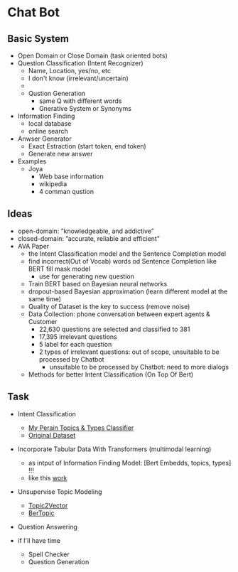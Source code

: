 # Chat Bot

## Basic System
  - Open Domain or Close Domain (task oriented bots)
  - Question Classification (Intent Recognizer)
    - Name, Location, yes/no, etc
    - I don't know (irrelevant/uncertain)
    - 
    - Qustion Generation
      - same Q with different words
      - Gnerative System or Synonyms
  - Information Finding
    - local database
    - online search
  - Anwser Generator
    - Exact Estraction (start token, end token)
    - Generate new answer
  - Examples
    - Joya
      - Web base information
      - wikipedia
      - 4 comman qustion
      

## Ideas 
  - open-domain: ”knowledgeable, and addictive”
  - closed-domain: ”accurate, reliable and efficient”
  - AVA Paper
    - the Intent Classification model and the Sentence Completion model
    - find incorrect(Out of Vocab) words od Sentence Completion like BERT fill mask model
      - use for generating new question
    - Train BERT based on Bayesian neural networks
    - dropout-based Bayesian approximation (learn different model at the same time)
    - Quality of Dataset is the key to success (remove noise)
    - Data Collection: phone conversation between expert agents & Customer
      - 22,630 questions are selected and classified to 381
      - 17,395 irrelevant questions
      - 5 label for each question
      - 2 types of irrelevant questions: out of scope, unsuitable to be processed by Chatbot
        - unsuitable to be processed by Chatbot: need to more dialogs
     - Methods for better Intent Classification (On Top Of Bert)


## Task
  - Intent Classification
    - [My Perain Topics & Types Classifier](https://colab.research.google.com/drive/18uaGfsQuH1jo7OVyntRkkgrKj_mH55uq#scrollTo=AnxFwrUy2UKD)
    - [Original Dataset](https://github.com/AmirAhmadHabibi/TheSuperQuestionTypeTopicClassifier)
    
  - Incorporate Tabular Data With Transformers (multimodal learning)
    - as intput of Information Finding Model: [Bert Embedds, topics, types] !!! 
    - like this [work](https://www.kdnuggets.com/2020/11/tabular-data-huggingface-transformers.html)
  
  - Unsupervise Topic Modeling
    - [Topic2Vector](https://github.com/ddangelov/Top2Vec) 
    - [BerTopic](https://github.com/MaartenGr/BERTopic#toc)
    
  - Question Answering
  
  - if I'll have time 
    - Spell Checker
    - Question Generation

